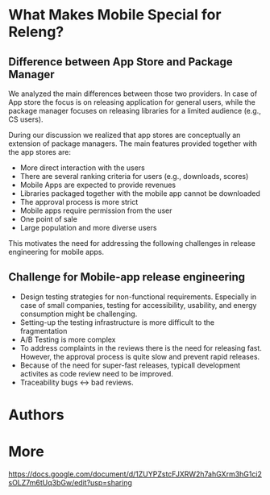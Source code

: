 # What Makes Mobile Special for Releng?

## Difference between App Store and Package Manager

We analyzed the main differences between those two providers. In case of App store the focus is on releasing application for general users, while the package manager focuses on releasing libraries for a limited audience (e.g., CS users).

During our discussion we realized that app stores are conceptually an extension of package managers. The main features provided together with the app stores are:

- More direct interaction with the users
- There are several ranking criteria for users (e.g., downloads, scores)
- Mobile Apps are expected to provide revenues
- Libraries packaged together with the mobile app cannot be downloaded
- The approval process is more strict
- Mobile apps require permission from the user
- One point of sale
- Large population and more diverse users

This motivates the need for addressing the following challenges in release engineering for mobile apps.

## Challenge for Mobile-app release engineering

- Design testing strategies for non-functional requirements. Especially in case of small companies, testing for accessibility, usability, and energy consumption might be challenging.
- Setting-up the testing infrastructure is more difficult to the fragmentation
- A/B Testing is more complex
- To address complaints in the reviews there is the need for releasing fast. However, the approval process is quite slow and prevent rapid releases.
- Because of the need for super-fast releases, typicall development activites as code review need to be improved.
- Traceability bugs <-> bad reviews.

# Authors

# More

https://docs.google.com/document/d/1ZUYPZstcFJXRW2h7ahGXrm3hG1ci2sOLZ7m6tUq3bGw/edit?usp=sharing
